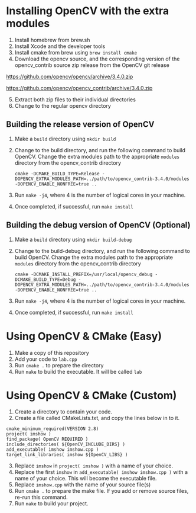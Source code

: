 # Installing OpenCV with the extra modules

1. Install homebrew from brew.sh
2. Install Xcode and the developer tools
3. Install cmake from brew using `brew install cmake`
4. Download the opencv source, and the corresponding version of the opencv_contrib source zip release from the OpenCV git release

https://github.com/opencv/opencv/archive/3.4.0.zip

https://github.com/opencv/opencv_contrib/archive/3.4.0.zip

5. Extract both zip files to their individual directories
6. Change to the regular opencv directory

## Building the release version of OpenCV

1. Make a `build` directory using `mkdir build`
2. Change to the build directory, and run the following command to build OpenCV. Change the extra modules path to the appropriate `modules` directory from the opencv_contrib directory

   `cmake -DCMAKE_BUILD_TYPE=Release -DOPENCV_EXTRA_MODULES_PATH=../path/to/opencv_contrib-3.4.0/modules -DOPENCV_ENABLE_NONFREE=true ..`

3. Run `make -j4`, where 4 is the number of logical cores in your machine.
4. Once completed, if successful, run `make install`

## Building the debug version of OpenCV (Optional)

1. Make a `build` directory using `mkdir build-debug`
2. Change to the build-debug directory, and run the following command to build OpenCV. Change the extra modules path to the appropriate `modules` directory from the opencv_contrib directory

   `cmake -DCMAKE_INSTALL_PREFIX=/usr/local/opencv_debug -DCMAKE_BUILD_TYPE=Debug -DOPENCV_EXTRA_MODULES_PATH=../path/to/opencv_contrib-3.4.0/modules -DOPENCV_ENABLE_NONFREE=true ..`

3. Run `make -j4`, where 4 is the number of logical cores in your machine.
4. Once completed, if successful, run `make install`

# Using OpenCV & CMake (Easy)

1. Make a copy of this repository
2. Add your code to `lab.cpp`
3. Run `cmake .` to prepare the directory
4. Run `make` to build the executable. It will be called `lab`

# Using OpenCV & CMake (Custom)

1. Create a directory to contain your code.
2. Create a file called CMakeLists.txt, and copy the lines below in to it.

```
cmake_minimum_required(VERSION 2.8)
project( imshow )
find_package( OpenCV REQUIRED )
include_directories( ${OpenCV_INCLUDE_DIRS} )
add_executable( imshow imshow.cpp )
target_link_libraries( imshow ${OpenCV_LIBS} )
```

3. Replace `imshow` in `project( imshow )` with a name of your choice.
4. Replace the first `imshow` in  `add_executable( imshow imshow.cpp )` with a name of your choice. This will become the executable file.
5. Replace `imshow.cpp` with the name of your source file(s)
6. Run `cmake .` to prepare the make file. If you add or remove source files, re-run this command.
7. Run `make` to build your project.
